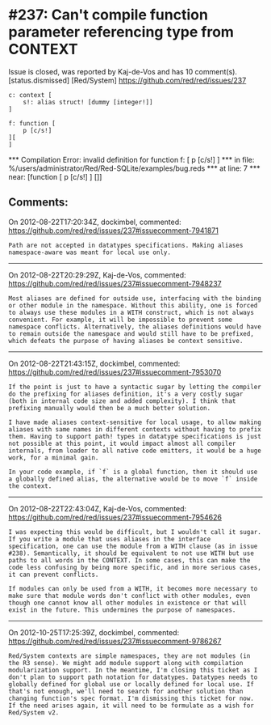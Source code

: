
#237: Can't compile function parameter referencing type from CONTEXT
================================================================================
Issue is closed, was reported by Kaj-de-Vos and has 10 comment(s).
[status.dismissed] [Red/System]
<https://github.com/red/red/issues/237>

```
c: context [
    s!: alias struct! [dummy [integer!]]
]

f: function [
    p [c/s!]
][
]
```

**\* Compilation Error: invalid definition for function f: [
    p [c/s!]
] 
**\* in file: %/users/administrator/Red/Red-SQLite/examples/bug.reds 
**\* at line: 7 
**\* near: [function [
        p [c/s!]
    ] []]



Comments:
--------------------------------------------------------------------------------

On 2012-08-22T17:20:34Z, dockimbel, commented:
<https://github.com/red/red/issues/237#issuecomment-7941871>

    Path are not accepted in datatypes specifications. Making aliases namespace-aware was meant for local use only.

--------------------------------------------------------------------------------

On 2012-08-22T20:29:29Z, Kaj-de-Vos, commented:
<https://github.com/red/red/issues/237#issuecomment-7948237>

    Most aliases are defined for outside use, interfacing with the binding or other module in the namespace. Without this ability, one is forced to always use these modules in a WITH construct, which is not always convenient. For example, it will be impossible to prevent some namespace conflicts. Alternatively, the aliases definitions would have to remain outside the namespace and would still have to be prefixed, which defeats the purpose of having aliases be context sensitive.

--------------------------------------------------------------------------------

On 2012-08-22T21:43:15Z, dockimbel, commented:
<https://github.com/red/red/issues/237#issuecomment-7953070>

    If the point is just to have a syntactic sugar by letting the compiler do the prefixing for aliases definition, it's a very costly sugar (both in internal code size and added complexity). I think that prefixing manually would then be a much better solution. 
    
    I have made aliases context-sensitive for local usage, to allow making aliases with same names in different contexts without having to prefix them. Having to support path! types in datatype specifications is just not possible at this point, it would impact almost all compiler internals, from loader to all native code emitters, it would be a huge work, for a minimal gain.
    
    In your code example, if `f` is a global function, then it should use a globally defined alias, the alternative would be to move `f` inside the context.

--------------------------------------------------------------------------------

On 2012-08-22T22:43:04Z, Kaj-de-Vos, commented:
<https://github.com/red/red/issues/237#issuecomment-7954626>

    I was expecting this would be difficult, but I wouldn't call it sugar. If you write a module that uses aliases in the interface specification, one can use the module from a WITH clause (as in issue #238). Semantically, it should be equivalent to not use WITH but use paths to all words in the CONTEXT. In some cases, this can make the code less confusing by being more specific, and in more serious cases, it can prevent conflicts.
    
    If modules can only be used from a WITH, it becomes more necessary to make sure that module words don't conflict with other modules, even though one cannot know all other modules in existence or that will exist in the future. This undermines the purpose of namespaces.

--------------------------------------------------------------------------------

On 2012-10-25T17:25:39Z, dockimbel, commented:
<https://github.com/red/red/issues/237#issuecomment-9786267>

    Red/System contexts are simple namespaces, they are not modules (in the R3 sense). We might add module support along with compilation modularization support. In the meantime, I'm closing this ticket as I don't plan to support path notation for datatypes. Datatypes needs to globally defined for global use or locally defined for local use. If that's not enough, we'll need to search for another solution than changing function's spec format. I'm dismissing this ticket for now. If the need arises again, it will need to be formulate as a wish for Red/System v2.

